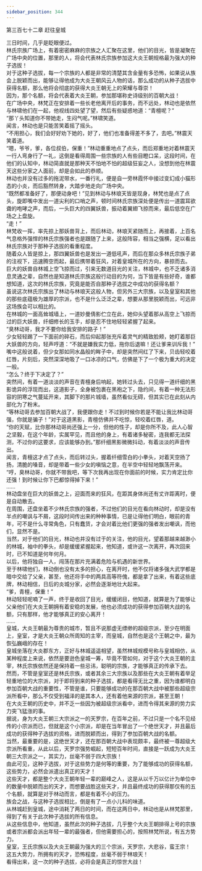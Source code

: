 ```yaml
---
sidebar_position: 344
---
```

 第三百七十二章 赶往皇城


三日时间，几乎是眨眼便过。  
林氏宗族广场上，有着密密麻麻的宗族之人汇聚在这里，他们的目光，皆是凝聚在广场中央的位置，那里的人，将会代表林氏宗族参加这大炎王朝规格最为强大的种子选拔！  
对于这种子选拔，每一个宗族的人都是非常的清楚其含金量有多恐怖，如果说从族会上脱颖而出，能够让得他成为大炎王朝风云人物的话，那么成功的从种子选拔中获得名额，那么他将会彻底的获得大炎王朝无上的荣耀与尊崇！  
因为，那个名额，将会代表着大炎王朝，参加那堪称史诗级别的百朝大战！  
在广场中央，林梵正在安排着一些长老他离开后的事务，而不远处，林动也是依然与林啸他们在一起，他视线四处望了望，然后有些疑惑地道：“青檀呢？”  
“那丫头知道你不带她走，生闷气呢。”林啸笑道。  
闻言，林动也是只能苦笑着摇了摇头。  
“不用担心，我们会好好劝下她的，好了，他们也准备得差不多了，去吧。”林震天笑着道。  
“嗯，爷爷，爹，各位叔伯，保重！”林动重重地点了点头，而后郑重地对着林震天一行人弯身行了一礼，这倒是看得周围一些宗族的人有些目瞪口呆，这段时间，在他们的认知中，林动简直就是那种天不怕地不怕的超级狂妄之人，没想到他在林震天这些分家之人面前，却是会如此的恭顺。  
林动也并没有过多的拖泥带水，一番行礼，便是自一旁林霞怀中接过变幻成小猫形态的小炎，而后豁然转身，大踏步地走向广场中央。  
“既然都准备好了，那便动身吧！”见到林动与林琅天皆是现身，林梵也是点了点头，旋即嘴中发出一道尖利的口哨之声，顿时间林氏宗族深处便是传出一道震耳欲聋的咆哮之声，而后，一头巨大的四翼妖兽，振动着翼翅飞掠而来，最后低空在广场之上盘旋。  
“走！”  
林梵收一挥，率先掠上那妖兽背上，而后林动，林琅天紧随而上，再接着，上百名气息格外强悍的林氏宗族强者也是跟随了上来，这般阵容，相当之强横，足以看出林氏宗族对于那种子选拔的看重程度。  
随着众人皆是掠上，那四翼妖兽也是发出一道低吼声，而后在那众多林氏宗族子弟的注视下，迅速腾空而起，最后携带着狂风，对着皇城所在的方向，暴掠而去。  
巨大的妖兽自林城上空飞掠而过，引来无数道目光的关注，林城中，也不乏诸多消息灵通之辈，自然也是知道林氏宗族这般行动目的为何，当下皆是有些好奇，谁都想知道，这次的林氏宗族，究竟是能否自那种子选拔之中成功的获得名额？  
虽说这次林氏宗族出了林动与林琅天这般人物，但另外三大宗族，以及皇室和其他的那些底蕴极为雄厚的宗派，也不是什么泛泛之辈，想要从那里脱颖而出，可远非这场族会可以相比的。  
在林城的一面高耸城墙上，一道妙曼倩影伫立在此，她仰头望着那从高空上飞掠而过的巨大妖兽，纤细修长的玉手，却是忍不住地轻轻紧握了起来。  
“臭林动哥，我才不要你给我安排的路子！”  
少女轻轻踢了一下面前的碎石，而后仰起那张充斥着灵气的精致脸颊，她盯着那巨大妖兽的方向，轻声哼道：“不就是嫌我实力低，拖你后退嘛！还让爹来训斥我！”  
嘴中这般说着，但少女那如同水晶般的眸子中，却是突然间红了下来，贝齿轻咬着红唇，片刻后，突然深深地吸了一口冰凉的口气，仿佛是下了一个极为重大的决定一般。  
“怎么？终于下决定了？”  
突然间，有着一道淡淡的声音在青檀身后响起，她转过头去，只见得一道纤细的黑影诡异的浮现而出，这道影子，全身被包裹在黑袍之下，隐约间，有着一种无法形容的阴寒之气蔓延开来，其脚下的那片城墙，虽然看似无碍，但其实已在此刻从内部化为了粉末。  
“等林动哥去参加百朝大战了，我便跟你走！不过到时候你若是不能让我比林动哥强，你就是骗子！”对于这道黑影，青檀仿佛并不吃惊，轻咬着红唇，道。  
“你的天赋，比你那林动哥尚还强上一分，但他的性子，却是你所不及，此人心智之坚毅，在这个年龄，实属罕见，而且他的身上，有着诸多秘密，连我都无法探测，不过你的这要求，应该能够办到。”那纤细黑影微微抖动，有着淡淡的声音传出。  
闻言，青檀这才点了点头，而后转过头，握着纤细雪白的小拳头，对着天空扬了扬，清脆的嗓音，却是带着一些少女的嗔恼之意，在半空中轻轻地飘荡开来。  
“哼，臭林动哥，你就不带我吧，等下次我再出现在你面前的时候，实力肯定比你还强！到时候让你下巴都惊得掉下来！”  
……  
林动盘坐在巨大的妖兽之上，迎面而来的狂风，在距其身体尚还有丈许距离时，便是自动散去。  
在周围，还盘坐着不少林氏宗族的强者，不过他们的目光在看向林动时，却是没有半点的嘲讽与不屑，这段时间传出来的种种事情，已是让得他们明白，眼前的青年，可不是什么寻常角色，只有蠢货，才会对着比他们更强的强者发出嘲讽，而他们，显然不是。  
当然，对于他们的目光，林动也并没有过于的关注，他的目光，望着那越来越渺小的林城，袖中的拳头，却是缓缓紧握起来，他知道，或许这一次离开，再次回来时，已不知道是何年何月。  
以后，他将独自一人，闯荡在那片充满着危险与机遇的新世界。  
至于林啸他们，林动倒也没有太多的担心，在离开时，他不仅将诸多强大武学都是暗中交给了父亲，甚至，他还将手中的两具高等符傀，都是拿了出来，有着这些底牌，林动相信，日后的炎城分家，必然会逐渐地壮大起来。  
“爹，青檀，保重！”  
林动轻轻呢喃了一声，终于是收回了目光，缓缓闭目，他知道，就算是为了能够让父亲他们在大炎王朝拥有着安稳的发展，他也必须成功的获得参加百朝大战的名额，只有那样，他才能够真正的安心离开！  
……  
皇城，大炎王朝最为尊贵的城市，暂且不说那虚无缥缈的超级宗派，至少在明面上，皇室，才是大炎王朝众所周知的主宰，而皇城，自然也是这个王朝之中，最为恢弘巍峨的存在！  
皇城坐落在大炎郡东方，正好与林城遥遥相望，虽然林城规模号称与皇城相仿，从某种程度上来说，依然是要逊色皇城一筹，毕竟不管如何，对于这个大炎王朝的主宰，林氏宗族依然还是保持着一些忌讳，聪明的宗族，才能够真正的传承下去。  
然而，不管是皇室还是林氏宗族，或者其余三大宗族以及那些在大炎王朝有着举足轻重地位的大宗派，对于即将到来的种子选拔，都是看得无比之重，因为谁都明白参加百朝大战的重要性，不管是谁，只要能够成功的在那百朝大战中被那些超级宗派所看中，那么不仅受到福泽的是其本人，还有着他来源的宗派，甚至王朝！  
在大炎王朝的历史中，并不乏一些因为被超级宗派看中，进而令得其来源的势力实力突飞猛涨的事。  
据说，身为大炎王朝三大宗派之一的天罗宗，在百年之前，不过只是一个名不见经传的小宗派而已，但就是这个小宗派，却是在当年冒出了一个绝世天才，并且最后成功的获得种子选拔的资格，进而脱颖而出，得到了参加百朝大战的名额。  
当然，最重要的是，这绝世天才，还在那百朝大战中表现颇丰，最终被一尊超级大宗派所看重，从此以后，天罗宗强势崛起，短短百年时间，直接是一跃成为大炎王朝三大宗派之一，其实力，丝毫不弱于四大宗族！  
由此可见，这种子选拔，对于这些势力是何等的重要，为了能够成功的获得名额，这些势力，必然会派遣出真正的天才！  
这些天才，都是整个大炎王朝年轻一辈的巅峰之人，这是从以千万以亿计为单位中的数量中脱颖而出的天才，而想要战胜这些天才，并且最终成功的获得那仅有的五个名额，就算是对于林动而言，都是有着不小的压力。  
族会之战，与这种子选拔相比，倒是有了一点小儿科的味道。  
从林城赶到皇城，途中消耗了两日的时间，而在这两日中，林动也是从林梵那里，得到了有关于此次种子选拔的所有信息。  
从这些信息中，他知道，虽然此次的种子选拔，几乎整个大炎王朝排得上号的宗族或者宗派都会派出年轻一辈的最强者，但他需要担心的，按照林梵所说，有五方势力。  
皇室，王氏宗族以及大炎王朝最为强大的三个宗派，天罗宗，大悲谷，蛮王宗！  
这五大势力，所拥有的天才，恐怖程度，丝毫不弱于林琅天！  
看得出来，这一次的种子选拔，必将会是真正的惊世大战！  
  
  
